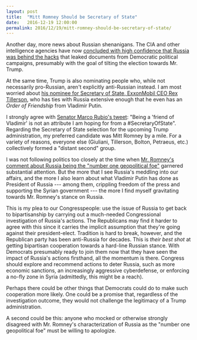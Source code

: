 ```yaml
---
layout: post
title:  "Mitt Romney Should be Secretary of State"
date:   2016-12-19 12:00:00
permalink: 2016/12/19/mitt-romney-should-be-secretary-of-state/
---
```


Another day, more news about Russian shenanigans. The CIA and other intelligence
agencies have now [concluded with high confidence that Russia was behind the
hacks][1] that leaked documents from Democratic political campaigns, presumably
with the goal of tilting the election towards Mr. Trump.

At the same time, Trump is also nominating people who, while not necessarily
pro-Russian, aren't explicitly anti-Russian instead. I am most worried about
[his nominee for Secretary of State, ExxonMobil CEO Rex Tillerson][4], who has
ties with Russia extensive enough that he even has an *Order of Friendship* from
Vladimir Putin.

I strongly agree with [Senator Marco Rubio's tweet][3]: "Being a 'friend of
Vladimir' is not an attribute I am hoping for from a #SecretaryOfState".
Regarding the Secretary of State selection for the upcoming Trump
administration, my preferred candidate was Mitt Romney by a mile. For a variety
of reasons, everyone else (Giuliani, Tillerson, Bolton, Petraeus, etc.)
collectively formed a "distant second" group.

I was not following politics too closely at the time when [Mr. Romney's comment
about Russia being the "number one geopolitical foe"][2] garnered substantial
attention. But the more that I see Russia's meddling into our affairs, and the
more I also learn about what Vladimir Putin has done as President of Russia ---
among them, crippling freedom of the press and supporting the Syrian government
--- the more I find myself gravitating towards Mr. Romney's stance on Russia.

This is my plea to our Congresspeople: use the issue of Russia to get back to
bipartisanship by carrying out a much-needed Congressional investigation of
Russia's actions.  The Republicans may find it harder to agree with this since
it carries the implicit assumption that they're going against their
president-elect. Tradition is hard to break, however, and the Republican party
has been anti-Russia for decades.  This is *their best shot* at getting
bipartisan cooperation towards a hard-line Russian stance. With Democrats
presumably ready to join them now that they have seen the impact of Russia's
actions firsthand, all the momentum is there. Congress should explore and
recommend actions to deter Russia, such as more economic sanctions, an
increasingly aggressive cyberdefense, or enforcing a no-fly zone in Syria
(admittedly, this might be a reach).

Perhaps there could be other things that Democrats could do to make such
cooperation more likely. One could be a promise that, regardless of the
investigation outcome, they would not challenge the legitimacy of a Trump
administration.

A second could be this: anyone who mocked or otherwise strongly disagreed with
Mr. Romney's characterization of Russia as the "number one geopolitical foe"
must be willing to apologize.

[1]:http://www.nytimes.com/2016/12/09/us/obama-russia-election-hack.html
[2]:http://www.politifact.com/truth-o-meter/statements/2012/oct/22/barack-obama/obama-romney-called-russia-our-top-geopolitical-fo/
[3]:https://twitter.com/marcorubio/status/807962818272235521
[4]:http://www.politico.com/blogs/donald-trump-administration/2016/12/trump-to-name-secretary-of-state-pick-tuesday-232544
